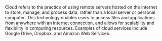 Cloud refers to the practice of using remote servers hosted on the internet to store, manage, and process data, rather than a local server or personal computer. This technology enables users to access files and applications from anywhere with an internet connection, and allows for scalability and flexibility in computing resources. Examples of cloud services include Google Drive, Dropbox, and Amazon Web Services.
